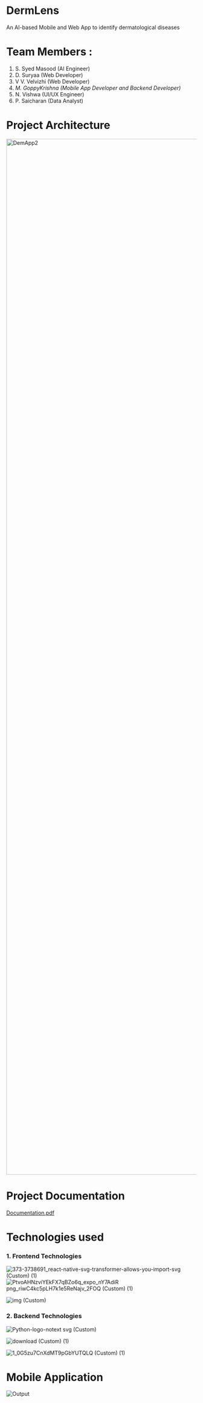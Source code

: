 # DermLens
An AI-based Mobile and Web App to identify dermatological
diseases

# Team Members : 
1. S. Syed Masood (AI Engineer) 
2. D. Suryaa (Web Developer)
3. V V. Velvizhi (Web Developer)
4. _M. GoppyKrishna (Mobile App Developer and Backend Developer)_
5. N. Vishwa (UI/UX Engineer)
6. P. Saicharan (Data Analyst)

# Project Architecture
<img width="2736" alt="DemApp2" src="https://github.com/GoppyKrishna-77/DermLens/assets/83293163/97e8bd50-740d-4eb2-83f5-ef0e3a69dd6b">

# Project Documentation
[Documentation.pdf](https://github.com/GoppyKrishna-77/DermLens/blob/main/Documentation.pdf)

# Technologies used
### 1. Frontend Technologies
  
![373-3738691_react-native-svg-transformer-allows-you-import-svg (Custom) (1)](https://github.com/GoppyKrishna-77/DermLens/assets/83293163/69e0fd3e-673c-4fe6-acf7-af88b188e59f)
![PtvoAHNzviYEkFX7qBZo6q_expo_nY7AdiR png_riwC4kc5pLH7k1e5ReNajv_2FOQ (Custom) (1)](https://github.com/GoppyKrishna-77/DermLens/assets/83293163/0a426c8a-f1f9-4de9-b075-5ca7b62e8544)

![img (Custom)](https://github.com/GoppyKrishna-77/DermLens/assets/83293163/f36f7f8f-f48d-472a-bc41-b608417749f4)

### 2. Backend Technologies

![Python-logo-notext svg (Custom)](https://github.com/GoppyKrishna-77/DermLens/assets/83293163/a05685f5-0402-4a80-a6b6-458411f57a14)

![download (Custom) (1)](https://github.com/GoppyKrishna-77/DermLens/assets/83293163/25a2d221-29a7-4ee1-aa00-f4cc2bbc46c5)

![1_0G5zu7CnXdMT9pGbYUTQLQ (Custom) (1)](https://github.com/GoppyKrishna-77/DermLens/assets/83293163/17af2156-c0a1-47ed-afa1-b7e3f58aa4ce)

# Mobile Application
![Output](https://github.com/GoppyKrishna-77/DermLens/assets/83293163/778deb10-7f27-4e91-8ba7-56fd206c8c4f)

